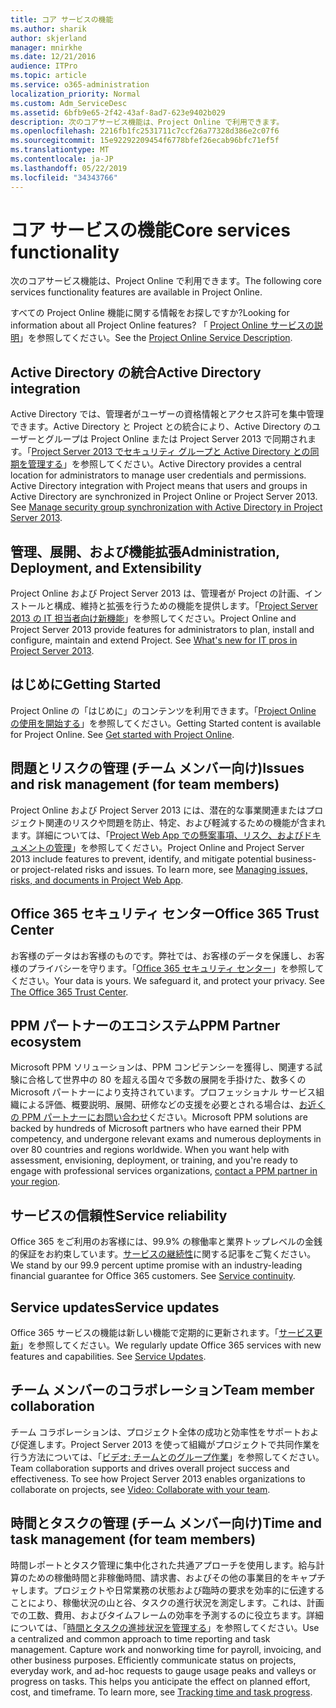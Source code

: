 ```yaml
---
title: コア サービスの機能
ms.author: sharik
author: skjerland
manager: mnirkhe
ms.date: 12/21/2016
audience: ITPro
ms.topic: article
ms.service: o365-administration
localization_priority: Normal
ms.custom: Adm_ServiceDesc
ms.assetid: 6bfb9e65-2f42-43af-8ad7-623e9402b029
description: 次のコアサービス機能は、Project Online で利用できます。
ms.openlocfilehash: 2216fb1fc2531711c7ccf26a77328d386e2c07f6
ms.sourcegitcommit: 15e92292209454f6778bfef26ecab96bfc71ef5f
ms.translationtype: MT
ms.contentlocale: ja-JP
ms.lasthandoff: 05/22/2019
ms.locfileid: "34343766"
---
```

# <a name="core-services-functionality"></a><span data-ttu-id="49af4-103">コア サービスの機能</span><span class="sxs-lookup"><span data-stu-id="49af4-103">Core services functionality</span></span>

<span data-ttu-id="49af4-104">次のコアサービス機能は、Project Online で利用できます。</span><span class="sxs-lookup"><span data-stu-id="49af4-104">The following core services functionality features are available in Project Online.</span></span>
  
<span data-ttu-id="49af4-105">すべての Project Online 機能に関する情報をお探しですか?</span><span class="sxs-lookup"><span data-stu-id="49af4-105">Looking for information about all Project Online features?</span></span> <span data-ttu-id="49af4-106">「 [Project Online サービスの説明](project-online-service-description.md)」を参照してください。</span><span class="sxs-lookup"><span data-stu-id="49af4-106">See the [Project Online Service Description](project-online-service-description.md).</span></span>
  
## <a name="active-directory-integration"></a><span data-ttu-id="49af4-107">Active Directory の統合</span><span class="sxs-lookup"><span data-stu-id="49af4-107">Active Directory integration</span></span>
<span data-ttu-id="49af4-108"><a name="bkmk_AD_Integration"> </a></span><span class="sxs-lookup"><span data-stu-id="49af4-108"></span></span>

<span data-ttu-id="49af4-p102">Active Directory では、管理者がユーザーの資格情報とアクセス許可を集中管理できます。Active Directory と Project との統合により、Active Directory のユーザーとグループは Project Online または Project Server 2013 で同期されます。「[Project Server 2013 でセキュリティ グループと Active Directory との同期を管理する](https://go.microsoft.com/fwlink/p/?LinkId=402631)」を参照してください。</span><span class="sxs-lookup"><span data-stu-id="49af4-p102">Active Directory provides a central location for administrators to manage user credentials and permissions. Active Directory integration with Project means that users and groups in Active Directory are synchronized in Project Online or Project Server 2013. See [Manage security group synchronization with Active Directory in Project Server 2013](https://go.microsoft.com/fwlink/p/?LinkId=402631).</span></span>
  
## <a name="administration-deployment-and-extensibility"></a><span data-ttu-id="49af4-112">管理、展開、および機能拡張</span><span class="sxs-lookup"><span data-stu-id="49af4-112">Administration, Deployment, and Extensibility</span></span>
<span data-ttu-id="49af4-113"><a name="bkmk_AdministrationDeploymentExtensibility"> </a></span><span class="sxs-lookup"><span data-stu-id="49af4-113"></span></span>

<span data-ttu-id="49af4-p103">Project Online および Project Server 2013 は、管理者が Project の計画、インストールと構成、維持と拡張を行うための機能を提供します。「[Project Server 2013 の IT 担当者向け新機能](https://go.microsoft.com/fwlink/p/?LinkId=272017)」を参照してください。</span><span class="sxs-lookup"><span data-stu-id="49af4-p103">Project Online and Project Server 2013 provide features for administrators to plan, install and configure, maintain and extend Project. See [What's new for IT pros in Project Server 2013](https://go.microsoft.com/fwlink/p/?LinkId=272017).</span></span>
  
## <a name="getting-started"></a><span data-ttu-id="49af4-116">はじめに</span><span class="sxs-lookup"><span data-stu-id="49af4-116">Getting Started</span></span>
<span data-ttu-id="49af4-117"><a name="bkmk_GettingStarted"> </a></span><span class="sxs-lookup"><span data-stu-id="49af4-117"></span></span>

<span data-ttu-id="49af4-p104">Project Online の「はじめに」のコンテンツを利用できます。「[Project Online の使用を開始する](https://support.office.com/en-us/article/Get-started-with-Project-Online-E3E5F64F-ADA5-4F9D-A578-130B2D4E5F11?ui=en-US&amp;rs=en-US&amp;ad=US)」を参照してください。</span><span class="sxs-lookup"><span data-stu-id="49af4-p104">Getting Started content is available for Project Online. See [Get started with Project Online](https://support.office.com/en-us/article/Get-started-with-Project-Online-E3E5F64F-ADA5-4F9D-A578-130B2D4E5F11?ui=en-US&amp;rs=en-US&amp;ad=US).</span></span>
  
## <a name="issues-and-risk-management-for-team-members"></a><span data-ttu-id="49af4-120">問題とリスクの管理 (チーム メンバー向け)</span><span class="sxs-lookup"><span data-stu-id="49af4-120">Issues and risk management (for team members)</span></span>
<span data-ttu-id="49af4-121"><a name="bkmk_IssuesRiskManagement"> </a></span><span class="sxs-lookup"><span data-stu-id="49af4-121"></span></span>

<span data-ttu-id="49af4-p105">Project Online および Project Server 2013 には、潜在的な事業関連またはプロジェクト関連のリスクや問題を防止、特定、および軽減するための機能が含まれます。詳細については、「[Project Web App での懸案事項、リスク、およびドキュメントの管理](https://go.microsoft.com/fwlink/?LinkId=402634)」を参照してください。</span><span class="sxs-lookup"><span data-stu-id="49af4-p105">Project Online and Project Server 2013 include features to prevent, identify, and mitigate potential business- or project-related risks and issues. To learn more, see [Managing issues, risks, and documents in Project Web App](https://go.microsoft.com/fwlink/?LinkId=402634).</span></span>
  
## <a name="office-365-trust-center"></a><span data-ttu-id="49af4-124">Office 365 セキュリティ センター</span><span class="sxs-lookup"><span data-stu-id="49af4-124">Office 365 Trust Center</span></span>
<span data-ttu-id="49af4-125"><a name="bkmk_Office365TrustCenter"> </a></span><span class="sxs-lookup"><span data-stu-id="49af4-125"></span></span>

<span data-ttu-id="49af4-p106">お客様のデータはお客様のものです。弊社では、お客様のデータを保護し、お客様のプライバシーを守ります。「[Office 365 セキュリティ センター](https://go.microsoft.com/fwlink/?LinkId=402637)」を参照してください。</span><span class="sxs-lookup"><span data-stu-id="49af4-p106">Your data is yours. We safeguard it, and protect your privacy. See [The Office 365 Trust Center](https://go.microsoft.com/fwlink/?LinkId=402637).</span></span>
  
## <a name="ppm-partner-ecosystem"></a><span data-ttu-id="49af4-129">PPM パートナーのエコシステム</span><span class="sxs-lookup"><span data-stu-id="49af4-129">PPM Partner ecosystem</span></span>
<span data-ttu-id="49af4-130"><a name="bkmk_ProjectPortfolioManagementPartner"> </a></span><span class="sxs-lookup"><span data-stu-id="49af4-130"></span></span>

<span data-ttu-id="49af4-p107">Microsoft PPM ソリューションは、PPM コンピテンシーを獲得し、関連する試験に合格して世界中の 80 を超える国々で多数の展開を手掛けた、数多くの Microsoft パートナーにより支持されています。プロフェッショナル サービス組織による評価、概要説明、展開、研修などの支援を必要とされる場合は、[お近くの PPM パートナーにお問い合わせ](https://go.microsoft.com/fwlink/p/?LinkId=272646)ください。</span><span class="sxs-lookup"><span data-stu-id="49af4-p107">Microsoft PPM solutions are backed by hundreds of Microsoft partners who have earned their PPM competency, and undergone relevant exams and numerous deployments in over 80 countries and regions worldwide. When you want help with assessment, envisioning, deployment, or training, and you're ready to engage with professional services organizations, [contact a PPM partner in your region](https://go.microsoft.com/fwlink/p/?LinkId=272646).</span></span>
  
## <a name="service-reliability"></a><span data-ttu-id="49af4-133">サービスの信頼性</span><span class="sxs-lookup"><span data-stu-id="49af4-133">Service reliability</span></span>
<span data-ttu-id="49af4-134"><a name="bkmk_ServiceReliability"> </a></span><span class="sxs-lookup"><span data-stu-id="49af4-134"></span></span>

<span data-ttu-id="49af4-p108">Office 365 をご利用のお客様には、99.9% の稼働率と業界トップレベルの金銭的保証をお約束しています。[サービスの継続性](https://go.microsoft.com/fwlink/?LinkId=402653)に関する記事をご覧ください。</span><span class="sxs-lookup"><span data-stu-id="49af4-p108">We stand by our 99.9 percent uptime promise with an industry-leading financial guarantee for Office 365 customers. See [Service continuity](https://go.microsoft.com/fwlink/?LinkId=402653).</span></span>
  
## <a name="service-updates"></a><span data-ttu-id="49af4-137">Service updates</span><span class="sxs-lookup"><span data-stu-id="49af4-137">Service updates</span></span>
<span data-ttu-id="49af4-138"><a name="bkmk_Serviceupdates"> </a></span><span class="sxs-lookup"><span data-stu-id="49af4-138"></span></span>

<span data-ttu-id="49af4-p109">Office 365 サービスの機能は新しい機能で定期的に更新されます。「[サービス更新](../office-365-platform-service-description/service-updates.md)」を参照してください。</span><span class="sxs-lookup"><span data-stu-id="49af4-p109">We regularly update Office 365 services with new features and capabilities. See [Service Updates](../office-365-platform-service-description/service-updates.md).</span></span>
  
## <a name="team-member-collaboration"></a><span data-ttu-id="49af4-141">チーム メンバーのコラボレーション</span><span class="sxs-lookup"><span data-stu-id="49af4-141">Team member collaboration</span></span>
<span data-ttu-id="49af4-142"><a name="bkbmk_TeamMemberCollaboration"> </a></span><span class="sxs-lookup"><span data-stu-id="49af4-142"></span></span>

<span data-ttu-id="49af4-p110">チーム コラボレーションは、プロジェクト全体の成功と効率性をサポートおよび促進します。Project Server 2013 を使って組織がプロジェクトで共同作業を行う方法については、「[ビデオ: チームとのグループ作業](https://go.microsoft.com/fwlink/?LinkId=402628)」を参照してください。</span><span class="sxs-lookup"><span data-stu-id="49af4-p110">Team collaboration supports and drives overall project success and effectiveness. To see how Project Server 2013 enables organizations to collaborate on projects, see [Video: Collaborate with your team](https://go.microsoft.com/fwlink/?LinkId=402628).</span></span>
  
## <a name="time-and-task-management-for-team-members"></a><span data-ttu-id="49af4-145">時間とタスクの管理 (チーム メンバー向け)</span><span class="sxs-lookup"><span data-stu-id="49af4-145">Time and task management (for team members)</span></span>
<span data-ttu-id="49af4-146"><a name="bkmk_TimeTaskManagement"> </a></span><span class="sxs-lookup"><span data-stu-id="49af4-146"></span></span>

<span data-ttu-id="49af4-p111">時間レポートとタスク管理に集中化された共通アプローチを使用します。給与計算のための稼働時間と非稼働時間、請求書、およびその他の事業目的をキャプチャします。プロジェクトや日常業務の状態および臨時の要求を効率的に伝達することにより、稼働状況の山と谷、タスクの進行状況を測定します。これは、計画での工数、費用、およびタイムフレームの効率を予測するのに役立ちます。詳細については、「[時間とタスクの進捗状況を管理する](https://go.microsoft.com/fwlink/p/?LinkId=271321)」を参照してください。</span><span class="sxs-lookup"><span data-stu-id="49af4-p111">Use a centralized and common approach to time reporting and task management. Capture work and nonworking time for payroll, invoicing, and other business purposes. Efficiently communicate status on projects, everyday work, and ad-hoc requests to gauge usage peaks and valleys or progress on tasks. This helps you anticipate the effect on planned effort, cost, and timeframe. To learn more, see [Tracking time and task progress](https://go.microsoft.com/fwlink/p/?LinkId=271321).</span></span>
  


